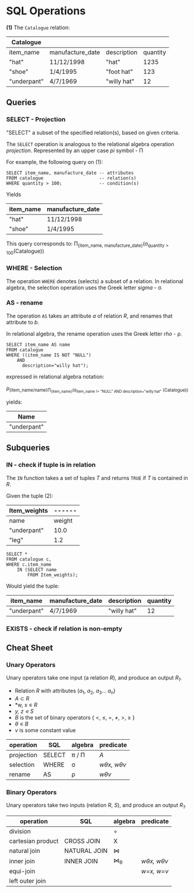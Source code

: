 # SQL Operations

**(1)** The ````Catalogue```` relation:

| Catalogue   |                  |             |          |
| ----------- | ---------------- | ----------- | -------- |
| item_name   | manufacture_date | description | quantity |
| "hat"       | 11/12/1998       | "hat"       | 1235     |
| "shoe"      | 1/4/1995         | "foot hat"  | 123      |
| "underpant" | 4/7/1969         | "willy hat" | 12       |

## Queries

### SELECT - Projection

"SELECT" a subset of the specified relation(s), based on given criteria.

The ````SELECT```` operation is analogous to the relational algebra operation *projection*.
Represented by an upper case *pi* symbol - Π

For example, the following query on (1):

    SELECT item_name, manufacture_date -- attributes
    FROM catalogue                     -- relation(s)
    WHERE quantity > 100;              -- condition(s)

Yields

| item_name | manufacture_date |
| --------- | ---------------- |
| "hat"     | 11/12/1998       |
| "shoe"    | 1/4/1995         |


This query corresponds to:
Π<sub>{item_name, manufacture_date}</sub>(σ<sub>quantity > 100</sub>(Catalogue))

### WHERE - Selection

The operation ````WHERE```` denotes (selects) a subset of a relation.
In relational algebra, the selection operation uses the Greek letter *sigma* - σ.

### AS - rename

The operation ````AS```` takes an attribute *a* of relation *R*, and renames that attribute to *b*.

In relational algebra, the rename operation uses the Greek letter *rho* - ρ.

    SELECT item_name AS name
    FROM catalogue
    WHERE ((item_name IS NOT "NULL")
        AND
          description="willy hat");


expressed in relational algebra notation:

ρ<sub>(item_name/name)Π<sub>{item_name}</sub>(σ<sub>item_name != "NULL" AND description="willy hat"</sub> (Catalogue))

yields:

| Name        |
| ----------- |
| "underpant" |

## Subqueries

### IN - check if tuple is in relation

The ````IN```` function takes a set of tuples *T*
and returns ````TRUE```` if *T* is contained in *R*.

Given the tuple (2):

| Item_weights| ------ |
| ----------- | ------ |
| name        | weight |
| "underpant" | 10.0   |
| "leg"       | 1.2    |

    SELECT *
    FROM catalogue c,
    WHERE c.item_name
        IN (SELECT name
            FROM Item_weights);

Would yield the tuple:

| item_name   | manufacture_date | description | quantity |
| ----------- | ---------------- | ----------- | -------- |
| "underpant" | 4/7/1969         | "willy hat" | 12       |

### EXISTS - check if relation is non-empty

## Cheat Sheet

### Unary Operators

Unary operators take one input (a relation *R*), and produce an output *R<sub>1</sub>.*

* Relation *R* with attributes (*a*<sub>1</sub>, *a*<sub>2</sub>, *a*<sub>3</sub>... *a*<sub>n</sub>)
* *A* ⊂ *R*
* *w, x ∊ *R*
* *y, z ∊ S*
* *B* is the set of binary operators { <, ≤, =, ≠, >, ≥ }
* *θ* ∊ *B*
* *v* is some constant value

| operation  | SQL    | algebra | predicate  |
| ---------- | ------ | ------- | ---------- |
| projection | SELECT | π / Π   | *A*        |
| selection  | WHERE  | σ       | *wθx, wθv* |
| rename     | AS     | ρ       | *wθv*      |


### Binary Operators

Unary operators take two inputs (relation *R*, *S*), and produce an output *R<sub>1</sub>.*

| operation         | SQL          | algebra       | predicate  |
| ----------------- | ------------ | ------------- | ---------- |
| division          |              | ÷             |            |
| cartesian product | CROSS JOIN   | X             |            |
| natural join      | NATURAL JOIN | ⋈             |            |
| inner join        | INNER JOIN   | ⋈<sub>θ</sub> | *wθx, wθv* |
| equi-join         |              |               | *w=x, w=v* |
| left outer join   |              |               |            |
